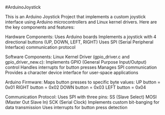 #ArduinoJoystick

This is an Arduino Joystick Project that implements a custom joystick interface using Arduino microcontrollers and Linux kernel drivers. Here are the key components and features:

Hardware Components:
Uses Arduino boards
Implements a joystick with 4 directional buttons (UP, DOWN, LEFT, RIGHT)
Uses SPI (Serial Peripheral Interface) communication protocol

Software Components:
Linux Kernel Driver (gpio_driver.c and gpio_driver_new.c):
Implements GPIO (General Purpose Input/Output) control
Handles interrupts for button presses
Manages SPI communication
Provides a character device interface for user-space applications

Arduino Firmware:
Maps button presses to specific byte values:
UP button = 0x01
RIGHT button = 0x02
DOWN button = 0x03
LEFT button = 0x04

Communication Protocol:
Uses SPI with three pins:
SS (Slave Select)
MOSI (Master Out Slave In)
SCK (Serial Clock)
Implements custom bit-banging for data transmission
Uses interrupts for button press detection
